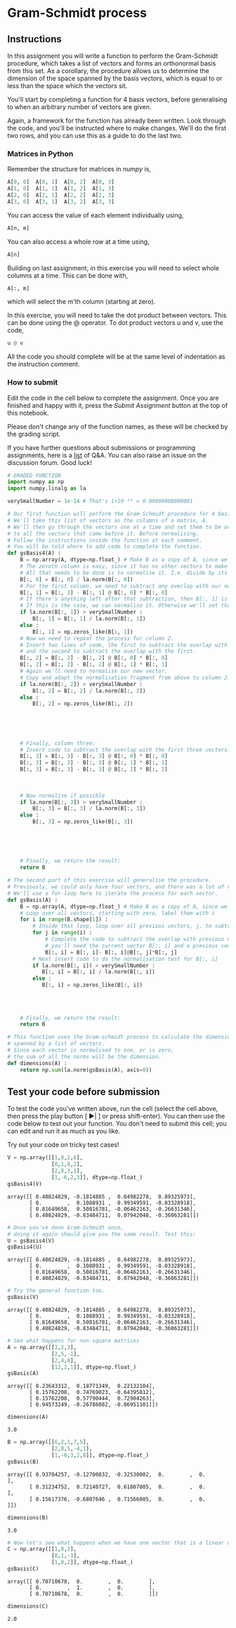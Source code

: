 
# Gram-Schmidt process

## Instructions
In this assignment you will write a function to perform the Gram-Schmidt procedure, which takes a list of vectors and forms an orthonormal basis from this set.
As a corollary, the procedure allows us to determine the dimension of the space spanned by the basis vectors, which is equal to or less than the space which the vectors sit.

You'll start by completing a function for 4 basis vectors, before generalising to when an arbitrary number of vectors are given.

Again, a framework for the function has already been written.
Look through the code, and you'll be instructed where to make changes.
We'll do the first two rows, and you can use this as a guide to do the last two.

### Matrices in Python
Remember the structure for matrices in *numpy* is,
```python
A[0, 0]  A[0, 1]  A[0, 2]  A[0, 3]
A[1, 0]  A[1, 1]  A[1, 2]  A[1, 3]
A[2, 0]  A[2, 1]  A[2, 2]  A[2, 3]
A[3, 0]  A[3, 1]  A[3, 2]  A[3, 3]
```
You can access the value of each element individually using,
```python
A[n, m]
```
You can also access a whole row at a time using,
```python
A[n]
```

Building on last assignment, in this exercise you will need to select whole columns at a time.
This can be done with,
```python
A[:, m]
```
which will select the m'th column (starting at zero).

In this exercise, you will need to take the dot product between vectors. This can be done using the @ operator.
To dot product vectors u and v, use the code,
```python
u @ v
```

All the code you should complete will be at the same level of indentation as the instruction comment.

### How to submit
Edit the code in the cell below to complete the assignment.
Once you are finished and happy with it, press the *Submit Assignment* button at the top of this notebook.

Please don't change any of the function names, as these will be checked by the grading script.

If you have further questions about submissions or programming assignments, here is a [list](https://www.coursera.org/learn/linear-algebra-machine-learning/discussions/weeks/1/threads/jB4klkn5EeibtBIQyzFmQg) of Q&A. You can also raise an issue on the discussion forum. Good luck!


```python
# GRADED FUNCTION
import numpy as np
import numpy.linalg as la

verySmallNumber = 1e-14 # That's 1×10⁻¹⁴ = 0.00000000000001

# Our first function will perform the Gram-Schmidt procedure for 4 basis vectors.
# We'll take this list of vectors as the columns of a matrix, A.
# We'll then go through the vectors one at a time and set them to be orthogonal
# to all the vectors that came before it. Before normalising.
# Follow the instructions inside the function at each comment.
# You will be told where to add code to complete the function.
def gsBasis4(A) :
    B = np.array(A, dtype=np.float_) # Make B as a copy of A, since we're going to alter it's values.
    # The zeroth column is easy, since it has no other vectors to make it normal to.
    # All that needs to be done is to normalise it. I.e. divide by its modulus, or norm.
    B[:, 0] = B[:, 0] / la.norm(B[:, 0])
    # For the first column, we need to subtract any overlap with our new zeroth vector.
    B[:, 1] = B[:, 1] - B[:, 1] @ B[:, 0] * B[:, 0]
    # If there's anything left after that subtraction, then B[:, 1] is linearly independant of B[:, 0]
    # If this is the case, we can normalise it. Otherwise we'll set that vector to zero.
    if la.norm(B[:, 1]) > verySmallNumber :
        B[:, 1] = B[:, 1] / la.norm(B[:, 1])
    else :
        B[:, 1] = np.zeros_like(B[:, 1])
    # Now we need to repeat the process for column 2.
    # Insert two lines of code, the first to subtract the overlap with the zeroth vector,
    # and the second to subtract the overlap with the first.
    B[:, 2] = B[:, 2] - B[:, 2] @ B[:, 0] * B[:, 0]
    B[:, 2] = B[:, 2] - B[:, 2] @ B[:, 1] * B[:, 1]
    # Again we'll need to normalise our new vector.
    # Copy and adapt the normalisation fragment from above to column 2.
    if la.norm(B[:, 2]) > verySmallNumber :
        B[:, 2] = B[:, 2] / la.norm(B[:, 2])
    else :
        B[:, 2] = np.zeros_like(B[:, 2])
    
    
    
    
    
    # Finally, column three:
    # Insert code to subtract the overlap with the first three vectors.
    B[:, 3] = B[:, 3] - B[:, 3] @ B[:, 0] * B[:, 0]
    B[:, 3] = B[:, 3] - B[:, 3] @ B[:, 1] * B[:, 1]
    B[:, 3] = B[:, 3] - B[:, 3] @ B[:, 2] * B[:, 2]
    
    
    
    # Now normalise if possible
    if la.norm(B[:, 3]) > verySmallNumber :
        B[:, 3] = B[:, 3] / la.norm(B[:, 3])
    else :
        B[:, 3] = np.zeros_like(B[:, 3])
    
    
    
    
    
    # Finally, we return the result:
    return B

# The second part of this exercise will generalise the procedure.
# Previously, we could only have four vectors, and there was a lot of repeating in the code.
# We'll use a for-loop here to iterate the process for each vector.
def gsBasis(A) :
    B = np.array(A, dtype=np.float_) # Make B as a copy of A, since we're going to alter it's values.
    # Loop over all vectors, starting with zero, label them with i
    for i in range(B.shape[1]) :
        # Inside that loop, loop over all previous vectors, j, to subtract.
        for j in range(i) :
            # Complete the code to subtract the overlap with previous vectors.
            # you'll need the current vector B[:, i] and a previous vector B[:, j]
            B[:, i] = B[:, i]- B[:, i]@B[:, j]*B[:, j]
        # Next insert code to do the normalisation test for B[:, i]
        if la.norm(B[:, i]) > verySmallNumber :
           B[:, i] = B[:, i] / la.norm(B[:, i])
        else :
           B[:, i] = np.zeros_like(B[:, i])
    
        
        
            
    # Finally, we return the result:
    return B

# This function uses the Gram-schmidt process to calculate the dimension
# spanned by a list of vectors.
# Since each vector is normalised to one, or is zero,
# the sum of all the norms will be the dimension.
def dimensions(A) :
    return np.sum(la.norm(gsBasis(A), axis=0))

```

## Test your code before submission
To test the code you've written above, run the cell (select the cell above, then press the play button [ ▶| ] or press shift-enter).
You can then use the code below to test out your function.
You don't need to submit this cell; you can edit and run it as much as you like.

Try out your code on tricky test cases!


```python
V = np.array([[1,0,2,6],
              [0,1,8,2],
              [2,8,3,1],
              [1,-6,2,3]], dtype=np.float_)
gsBasis4(V)
```




    array([[ 0.40824829, -0.1814885 ,  0.04982278,  0.89325973],
           [ 0.        ,  0.1088931 ,  0.99349591, -0.03328918],
           [ 0.81649658,  0.50816781, -0.06462163, -0.26631346],
           [ 0.40824829, -0.83484711,  0.07942048, -0.36063281]])




```python
# Once you've done Gram-Schmidt once,
# doing it again should give you the same result. Test this:
U = gsBasis4(V)
gsBasis4(U)
```




    array([[ 0.40824829, -0.1814885 ,  0.04982278,  0.89325973],
           [ 0.        ,  0.1088931 ,  0.99349591, -0.03328918],
           [ 0.81649658,  0.50816781, -0.06462163, -0.26631346],
           [ 0.40824829, -0.83484711,  0.07942048, -0.36063281]])




```python
# Try the general function too.
gsBasis(V)
```




    array([[ 0.40824829, -0.1814885 ,  0.04982278,  0.89325973],
           [ 0.        ,  0.1088931 ,  0.99349591, -0.03328918],
           [ 0.81649658,  0.50816781, -0.06462163, -0.26631346],
           [ 0.40824829, -0.83484711,  0.07942048, -0.36063281]])




```python
# See what happens for non-square matrices
A = np.array([[3,2,3],
              [2,5,-1],
              [2,4,8],
              [12,2,1]], dtype=np.float_)
gsBasis(A)
```




    array([[ 0.23643312,  0.18771349,  0.22132104],
           [ 0.15762208,  0.74769023, -0.64395812],
           [ 0.15762208,  0.57790444,  0.72904263],
           [ 0.94573249, -0.26786082, -0.06951101]])




```python
dimensions(A)
```




    3.0




```python
B = np.array([[6,2,1,7,5],
              [2,8,5,-4,1],
              [1,-6,3,2,8]], dtype=np.float_)
gsBasis(B)
```




    array([[ 0.93704257, -0.12700832, -0.32530002,  0.        ,  0.        ],
           [ 0.31234752,  0.72140727,  0.61807005,  0.        ,  0.        ],
           [ 0.15617376, -0.6807646 ,  0.71566005,  0.        ,  0.        ]])




```python
dimensions(B)
```




    3.0




```python
# Now let's see what happens when we have one vector that is a linear combination of the others.
C = np.array([[1,0,2],
              [0,1,-3],
              [1,0,2]], dtype=np.float_)
gsBasis(C)
```




    array([[ 0.70710678,  0.        ,  0.        ],
           [ 0.        ,  1.        ,  0.        ],
           [ 0.70710678,  0.        ,  0.        ]])




```python
dimensions(C)
```




    2.0




```python

```
